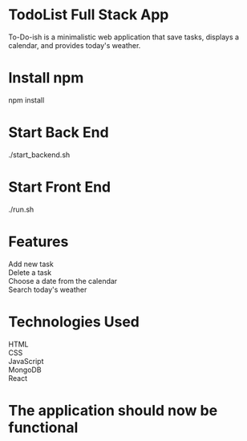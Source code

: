 # TodoList Full Stack App 
To-Do-ish is a minimalistic web application that save tasks, displays a calendar, and provides today's weather.

# Install npm
npm install 

# Start Back End
./start_backend.sh

# Start Front End
./run.sh

# Features
Add new task<br/>
Delete a task<br/>
Choose a date from the calendar<br/>
Search today's weather

# Technologies Used
HTML<br/>
CSS<br/>
JavaScript<br/>
MongoDB<br/>
React

# The application should now be functional
